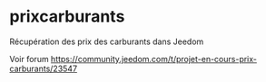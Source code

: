 # prixcarburants
Récupération des prix des carburants dans Jeedom

Voir forum https://community.jeedom.com/t/projet-en-cours-prix-carburants/23547
